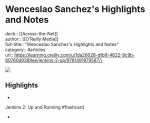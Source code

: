 # Wenceslao Sanchez's Highlights and Notes

deck:: [[Across-the-Net]]\
author:: [[O'Reilly Media]]\
full-title:: "Wenceslao Sanchez's Highlights and Notes"\
category:: #articles\
url:: https://learning.oreilly.com/u/1da26028-dfb9-4622-9c9b-60760d9389ee/jenkins-2-up/9781491979587/\

![](https://readwise-assets.s3.amazonaws.com/static/images/article2.74d541386bbf.png)

## Highlights
- 

Jenkins 2: Up and Running #flashcard 


    
-
